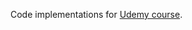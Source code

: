 Code implementations for [Udemy course](https://www.udemy.com/11-essential-coding-interview-questions/).

